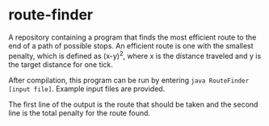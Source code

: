 # route-finder
A repository containing a program that finds the most efficient route to the end of a path of possible stops. An efficient route is one with the smallest penalty, which is defined as (x-y)<sup>2</sup>, where x is the distance traveled and y is the target distance for one tick.

After compilation, this program can be run by entering `java RouteFinder [input file]`. Example input files are provided.

The first line of the output is the route that should be taken and the second line is the total penalty for the route found.
